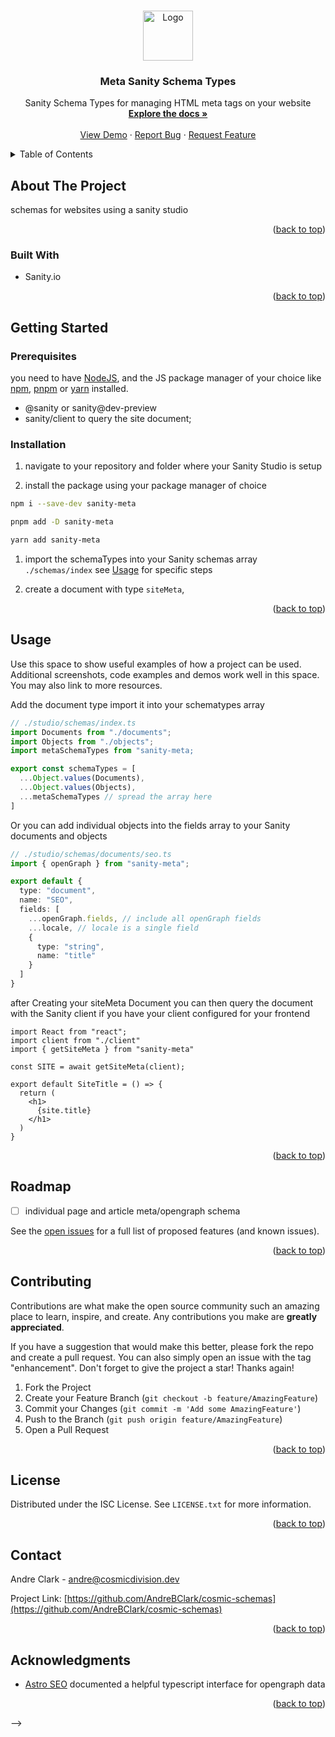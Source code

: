 <a name="readme-top"></a>
<!--
*** Thanks for checking out the Best-README-Template. If you have a suggestion
*** that would make this better, please fork the repo and create a pull request
*** or simply open an issue with the tag "enhancement".
*** Don't forget to give the project a star!
*** Thanks again! Now go create something AMAZING! :D
-->

<!-- PROJECT SHIELDS -->
<!--
*** I'm using markdown "reference style" links for readability.
*** Reference links are enclosed in brackets [ ] instead of parentheses ( ).
*** See the bottom of this document for the declaration of the reference variables
*** for contributors-url, forks-url, etc. This is an optional, concise syntax you may use.
*** https://www.markdownguide.org/basic-syntax/#reference-style-links
-->
<!-- [![Contributors][contributors-shield]][contributors-url]
[![Forks][forks-shield]][forks-url]
[![Stargazers][stars-shield]][stars-url]
[![Issues][issues-shield]][issues-url]
[![MIT License][license-shield]][license-url]
[![LinkedIn][linkedin-shield]][linkedin-url] -->

<!-- PROJECT LOGO -->
<br />
<div align="center">
  <a href="https://github.com/AndreBClark/cosmic-schemas">
    <img src="images/logo.png" alt="Logo" width="80" height="80">
  </a>

<h3 align="center">Meta Sanity Schema Types</h3>
  <p align="center">
    Sanity Schema Types for managing HTML meta tags on  your website
    <br />
    <a href="https://github.com/AndreBClark/cosmic-schemas"><strong>Explore the docs »</strong></a>
    <br />
    <br />
    <a href="https://github.com/AndreBClark/cosmic-schemas">View Demo</a>
    ·
    <a href="https://github.com/AndreBClark/cosmic-schemas/issues">Report Bug</a>
    ·
    <a href="https://github.com/AndreBClark/cosmic-schemas/issues">Request Feature</a>
  </p>
</div>



<!-- TABLE OF CONTENTS -->
<details>
  <summary>Table of Contents</summary>
  <ol></ol>
    <li>
      <a href="#about-the-project">About The Project</a>
      <ul>
        <li><a href="#built-with">Built With</a></li>
      </ul>
    </li>
    <li>
      <a href="#getting-started">Getting Started</a>
      <ul>
        <li><a href="#prerequisites">Prerequisites</a></li>
        <li><a href="#installation">Installation</a></li>
      </ul>
    </li>
    <li><a href="#usage">Usage</a></li>
    <li><a href="#roadmap">Roadmap</a></li>
    <li><a href="#contributing">Contributing</a></li>
    <li><a href="#license">License</a></li>
    <li><a href="#contact">Contact</a></li>
    <li><a href="#acknowledgments">Acknowledgments</a></li>
  </ol>
</details>



<!-- ABOUT THE PROJECT -->
## About The Project

<!-- [![Product Name Screen Shot][product-screenshot]](https://example.com) -->

<!-- Here's a blank template to get started: To avoid retyping too much info. Do a search and replace with your text editor for the following: `AndreBClark`, `cosmic-schemas`, `twitter_handle`, `linkedin_username`, `email_client`, `email`, `project_title`, `Sanity Schema Types for managing HTML meta tags on  your website` -->
schemas for websites using a sanity studio

<p align="right">(<a href="#readme-top">back to top</a>)</p>



### Built With
* Sanity.io
<!-- * [![Next][Next.js]][Next-url]
* [![React][React.js]][React-url]
* [![Vue][Vue.js]][Vue-url]
* [![Angular][Angular.io]][Angular-url]
* [![Svelte][Svelte.dev]][Svelte-url]
* [![Laravel][Laravel.com]][Laravel-url]
* [![Bootstrap][Bootstrap.com]][Bootstrap-url]
* [![JQuery][JQuery.com]][JQuery-url] -->

<p align="right">(<a href="#readme-top">back to top</a>)</p>



<!-- GETTING STARTED -->
## Getting Started

### Prerequisites

you need to have [NodeJS](https://nodejs.org/en/download/), and the JS package manager of your choice like [npm](https://docs.npmjs.com/downloading-and-installing-node-js-and-npm), [pnpm](https://pnpm.io/installation) or [yarn](https://classic.yarnpkg.com/lang/en/docs/install/) installed.

* @sanity or sanity@dev-preview
* sanity/client to query the site document;

### Installation

1. navigate to your repository and folder where your Sanity Studio is setup

1. install the package using your package manager of choice

```bash
npm i --save-dev sanity-meta
```

```bash
pnpm add -D sanity-meta
```

```bash
yarn add sanity-meta
```

1. import the schemaTypes into your Sanity schemas array `./schemas/index` see <a href="#usage">Usage</a> for specific steps

1. create a document with type `siteMeta`,


<p align="right">(<a href="#readme-top">back to top</a>)</p>

<!-- USAGE EXAMPLES -->
## Usage

Use this space to show useful examples of how a project can be used. Additional screenshots, code examples and demos work well in this space. You may also link to more resources.

Add the document type import it into your schematypes array

```ts
// ./studio/schemas/index.ts
import Documents from "./documents";
import Objects from "./objects";
import metaSchemaTypes from "sanity-meta;

export const schemaTypes = [
  ...Object.values(Documents),
  ...Object.values(Objects),
  ...metaSchemaTypes // spread the array here
]
```

Or you can add individual objects into the fields array to your Sanity documents and objects

```ts
// ./studio/schemas/documents/seo.ts
import { openGraph } from "sanity-meta";

export default {
  type: "document",
  name: "SEO",
  fields: [
    ...openGraph.fields, // include all openGraph fields
    ...locale, // locale is a single field
    {
      type: "string",
      name: "title"
    }
  ]
}

```

after Creating your siteMeta Document you can then query the document with the Sanity client if you have your client configured for your frontend

```tsx
import React from "react";
import client from "./client"
import { getSiteMeta } from "sanity-meta"

const SITE = await getSiteMeta(client);

export default SiteTitle = () => {
  return (
    <h1>
      {site.title}
    </h1>
  )
}

```

<!-- _For more examples, please refer to the [Documentation](https://example.com)_ -->

<p align="right">(<a href="#readme-top">back to top</a>)</p>

<!-- ROADMAP -->
## Roadmap

* [ ] individual page and article meta/opengraph schema
<!-- - [ ] Feature 2
- [ ] Feature 3
    - [ ] Nested Feature -->

See the [open issues](https://github.com/AndreBClark/cosmic-schemas/issues) for a full list of proposed features (and known issues).

<p align="right">(<a href="#readme-top">back to top</a>)</p>



<!-- CONTRIBUTING -->
## Contributing

Contributions are what make the open source community such an amazing place to learn, inspire, and create. Any contributions you make are **greatly appreciated**.

If you have a suggestion that would make this better, please fork the repo and create a pull request. You can also simply open an issue with the tag "enhancement".
Don't forget to give the project a star! Thanks again!

1. Fork the Project
2. Create your Feature Branch (`git checkout -b feature/AmazingFeature`)
3. Commit your Changes (`git commit -m 'Add some AmazingFeature'`)
4. Push to the Branch (`git push origin feature/AmazingFeature`)
5. Open a Pull Request

<p align="right">(<a href="#readme-top">back to top</a>)</p>



<!-- LICENSE -->
## License

Distributed under the ISC License. See `LICENSE.txt` for more information.

<p align="right">(<a href="#readme-top">back to top</a>)</p>



<!-- CONTACT -->
## Contact

Andre Clark - andre@cosmicdivision.dev

Project Link: [https://github.com/AndreBClark/cosmic-schemas](https://github.com/AndreBClark/cosmic-schemas)

<p align="right">(<a href="#readme-top">back to top</a>)</p>

<!-- ACKNOWLEDGMENTS -->
## Acknowledgments

* [Astro SEO](https://github.com/jonasmerlin/astro-seo#open-graph) documented a helpful typescript interface for opengraph data
<!-- * []()
* []() -->

<p align="right">(<a href="#readme-top">back to top</a>)</p> -->

<!-- MARKDOWN LINKS & IMAGES -->
<!-- https://www.markdownguide.org/basic-syntax/#reference-style-links -->
<!-- [contributors-shield]: https://img.shields.io/github/contributors/AndreBClark/cosmic-schemas.svg?style=for-the-badge
[contributors-url]: https://github.com/AndreBClark/cosmic-schemas/graphs/contributors
[forks-shield]: https://img.shields.io/github/forks/AndreBClark/cosmic-schemas.svg?style=for-the-badge
[forks-url]: https://github.com/AndreBClark/cosmic-schemas/network/members
[stars-shield]: https://img.shields.io/github/stars/AndreBClark/cosmic-schemas.svg?style=for-the-badge
[stars-url]: https://github.com/AndreBClark/cosmic-schemas/stargazers
[issues-shield]: https://img.shields.io/github/issues/AndreBClark/cosmic-schemas.svg?style=for-the-badge
[issues-url]: https://github.com/AndreBClark/cosmic-schemas/issues
[license-shield]: https://img.shields.io/github/license/AndreBClark/cosmic-schemas.svg?style=for-the-badge
[license-url]: https://github.com/AndreBClark/cosmic-schemas/blob/master/LICENSE.txt
[linkedin-shield]: https://img.shields.io/badge/-LinkedIn-black.svg?style=for-the-badge&logo=linkedin&colorB=555
[linkedin-url]: https://linkedin.com/in/linkedin_username
[product-screenshot]: images/screenshot.png
[Next.js]: https://img.shields.io/badge/next.js-000000?style=for-the-badge&logo=nextdotjs&logoColor=white
[Next-url]: https://nextjs.org/
[React.js]: https://img.shields.io/badge/React-20232A?style=for-the-badge&logo=react&logoColor=61DAFB
[React-url]: https://reactjs.org/
[Vue.js]: https://img.shields.io/badge/Vue.js-35495E?style=for-the-badge&logo=vuedotjs&logoColor=4FC08D
[Vue-url]: https://vuejs.org/
[Angular.io]: https://img.shields.io/badge/Angular-DD0031?style=for-the-badge&logo=angular&logoColor=white
[Angular-url]: https://angular.io/
[Svelte.dev]: https://img.shields.io/badge/Svelte-4A4A55?style=for-the-badge&logo=svelte&logoColor=FF3E00
[Svelte-url]: https://svelte.dev/
[Laravel.com]: https://img.shields.io/badge/Laravel-FF2D20?style=for-the-badge&logo=laravel&logoColor=white
[Laravel-url]: https://laravel.com
[Bootstrap.com]: https://img.shields.io/badge/Bootstrap-563D7C?style=for-the-badge&logo=bootstrap&logoColor=white
[Bootstrap-url]: https://getbootstrap.com
[JQuery.com]: https://img.shields.io/badge/jQuery-0769AD?style=for-the-badge&logo=jquery&logoColor=white
[JQuery-url]: https://jquery.com -->
